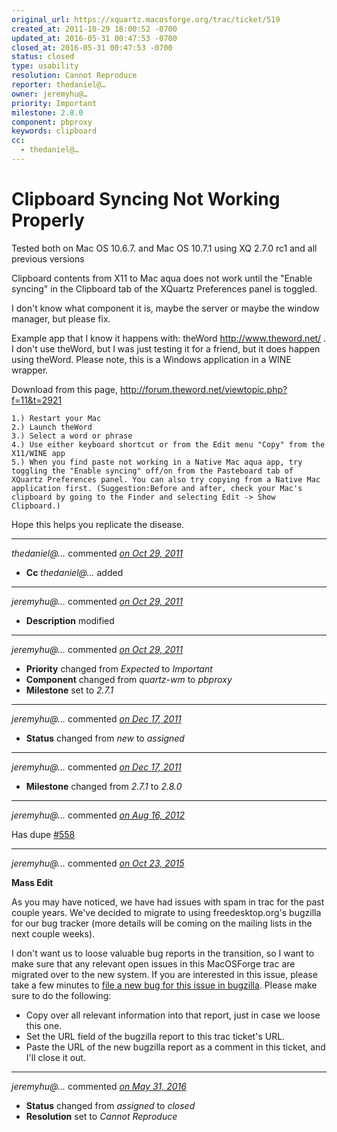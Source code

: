 ```yaml
---
original_url: https://xquartz.macosforge.org/trac/ticket/519
created_at: 2011-10-29 18:00:52 -0700
updated_at: 2016-05-31 00:47:53 -0700
closed_at: 2016-05-31 00:47:53 -0700
status: closed
type: usability
resolution: Cannot Reproduce
reporter: thedaniel@…
owner: jeremyhu@…
priority: Important
milestone: 2.8.0
component: pbproxy
keywords: clipboard
cc:
  - thedaniel@…
---
```


Clipboard Syncing Not Working Properly
======================================


Tested both on Mac OS 10.6.7. and Mac OS 10.7.1 using XQ 2.7.0 rc1 and all previous versions

Clipboard contents from X11 to Mac aqua does not work until the "Enable syncing" in the Clipboard tab of the XQuartz Preferences panel is toggled.

I don't know what component it is, maybe the server or maybe the window manager, but please fix.

Example app that I know it happens with: theWord <http://www.theword.net/> . I don't use theWord, but I was just testing it for a friend, but it does happen using theWord. Please note, this is a Windows application in a WINE wrapper.

Download from this page, <http://forum.theword.net/viewtopic.php?f=11&t=2921>

    1.) Restart your Mac
    2.) Launch theWord
    3.) Select a word or phrase
    4.) Use either keyboard shortcut or from the Edit menu "Copy" from the X11/WINE app
    5.) When you find paste not working in a Native Mac aqua app, try toggling the "Enable syncing" off/on from the Pasteboard tab of XQuartz Preferences panel. You can also try copying from a Native Mac application first. (Suggestion:Before and after, check your Mac's clipboard by going to the Finder and selecting Edit -> Show Clipboard.) 

Hope this helps you replicate the disease.



---

*thedaniel@…* commented *[on Oct 29, 2011](https://xquartz.macosforge.org/trac/ticket/519#comment:1 "October 29, 2011 at 6:01 PM PDT")*

-   **Cc** *thedaniel@…* added



---

*jeremyhu@…* commented *[on Oct 29, 2011](https://xquartz.macosforge.org/trac/ticket/519#comment:2 "October 29, 2011 at 8:33 PM PDT")*

-   **Description** modified



---

*jeremyhu@…* commented *[on Oct 29, 2011](https://xquartz.macosforge.org/trac/ticket/519#comment:3 "October 29, 2011 at 8:33 PM PDT")*

-   **Priority** changed from *Expected* to *Important*
-   **Component** changed from *quartz-wm* to *pbproxy*
-   **Milestone** set to *2.7.1*



---

*jeremyhu@…* commented *[on Dec 17, 2011](https://xquartz.macosforge.org/trac/ticket/519#comment:4 "December 17, 2011 at 8:30 PM PST")*

-   **Status** changed from *new* to *assigned*



---

*jeremyhu@…* commented *[on Dec 17, 2011](https://xquartz.macosforge.org/trac/ticket/519#comment:5 "December 17, 2011 at 8:31 PM PST")*

-   **Milestone** changed from *2.7.1* to *2.8.0*



---

*jeremyhu@…* commented *[on Aug 16, 2012](https://xquartz.macosforge.org/trac/ticket/519#comment:6 "August 16, 2012 at 11:10 AM PDT")*

Has dupe [\#⁠558](https://xquartz.macosforge.org/trac/ticket/558)



---

*jeremyhu@…* commented *[on Oct 23, 2015](https://xquartz.macosforge.org/trac/ticket/519#comment:243 "October 23, 2015 at 10:27 AM PDT")*

**Mass Edit**

As you may have noticed, we have had issues with spam in trac for the past couple years. We've decided to migrate to using freedesktop.org's bugzilla for our bug tracker (more details will be coming on the mailing lists in the next couple weeks).

I don't want us to loose valuable bug reports in the transition, so I want to make sure that any relevant open issues in this MacOSForge trac are migrated over to the new system. If you are interested in this issue, please take a few minutes to [file a new bug for this issue in bugzilla](https://bugs.freedesktop.org/enter_bug.cgi?product=XQuartz&component=New%20Bugs). Please make sure to do the following:

-   Copy over all relevant information into that report, just in case we loose this one.
-   Set the URL field of the bugzilla report to this trac ticket's URL.
-   Paste the URL of the new bugzilla report as a comment in this ticket, and I'll close it out.



---

*jeremyhu@…* commented *[on May 31, 2016](https://xquartz.macosforge.org/trac/ticket/519#comment:244 "May 31, 2016 at 12:47 AM PDT")*

-   **Status** changed from *assigned* to *closed*
-   **Resolution** set to *Cannot Reproduce*




